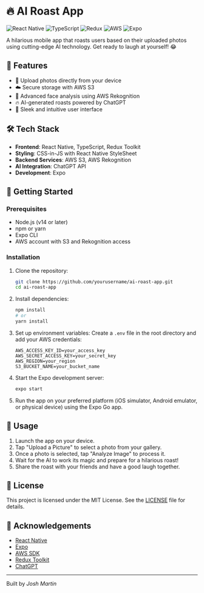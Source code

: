 # 🔥 AI Roast App

![React Native](https://img.shields.io/badge/React_Native-20232A?style=for-the-badge&logo=react&logoColor=61DAFB)
![TypeScript](https://img.shields.io/badge/TypeScript-007ACC?style=for-the-badge&logo=typescript&logoColor=white)
![Redux](https://img.shields.io/badge/Redux-593D88?style=for-the-badge&logo=redux&logoColor=white)
![AWS](https://img.shields.io/badge/Amazon_AWS-FF9900?style=for-the-badge&logo=amazonaws&logoColor=white)
![Expo](https://img.shields.io/badge/Expo-1B1F23?style=for-the-badge&logo=expo&logoColor=white)

A hilarious mobile app that roasts users based on their uploaded photos using cutting-edge AI technology. Get ready to laugh at yourself! 😂

## 🚀 Features

- 📸 Upload photos directly from your device
- ☁️ Secure storage with AWS S3
- 🧠 Advanced face analysis using AWS Rekognition
- 🔥 AI-generated roasts powered by ChatGPT
- 🎨 Sleek and intuitive user interface

## 🛠️ Tech Stack

- **Frontend**: React Native, TypeScript, Redux Toolkit
- **Styling**: CSS-in-JS with React Native StyleSheet
- **Backend Services**: AWS S3, AWS Rekognition
- **AI Integration**: ChatGPT API
- **Development**: Expo

## 🚀 Getting Started

### Prerequisites

- Node.js (v14 or later)
- npm or yarn
- Expo CLI
- AWS account with S3 and Rekognition access

### Installation

1. Clone the repository:
   ```bash
   git clone https://github.com/yourusername/ai-roast-app.git
   cd ai-roast-app
   ```

2. Install dependencies:
   ```bash
   npm install
   # or
   yarn install
   ```

3. Set up environment variables:
   Create a `.env` file in the root directory and add your AWS credentials:
   ```
   AWS_ACCESS_KEY_ID=your_access_key
   AWS_SECRET_ACCESS_KEY=your_secret_key
   AWS_REGION=your_region
   S3_BUCKET_NAME=your_bucket_name
   ```

4. Start the Expo development server:
   ```bash
   expo start
   ```

5. Run the app on your preferred platform (iOS simulator, Android emulator, or physical device) using the Expo Go app.

## 📱 Usage

1. Launch the app on your device.
2. Tap "Upload a Picture" to select a photo from your gallery.
3. Once a photo is selected, tap "Analyze Image" to process it.
4. Wait for the AI to work its magic and prepare for a hilarious roast!
5. Share the roast with your friends and have a good laugh together.

## 📄 License

This project is licensed under the MIT License. See the [LICENSE](LICENSE) file for details.

## 🙏 Acknowledgements

- [React Native](https://reactnative.dev/)
- [Expo](https://expo.dev/)
- [AWS SDK](https://aws.amazon.com/sdk-for-javascript/)
- [Redux Toolkit](https://redux-toolkit.js.org/)
- [ChatGPT](https://openai.com/chatgpt)

---

Built by *Josh Martin*
